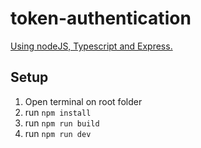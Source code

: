 # token-authentication

[Using nodeJS, Typescript and Express.](https://blog.logrocket.com/how-to-set-up-node-typescript-express/)

## Setup
1. Open terminal on root folder
2. run `npm install`
3. run `npm run build`
4. run `npm run dev`